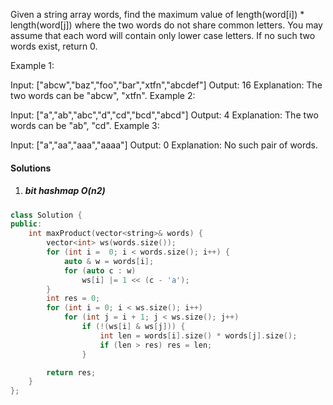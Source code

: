 Given a string array words, find the maximum value of length(word[i]) * length(word[j]) where the two words do not share common letters. You may assume that each word will contain only lower case letters. If no such two words exist, return 0.

Example 1:

Input: ["abcw","baz","foo","bar","xtfn","abcdef"]
Output: 16 
Explanation: The two words can be "abcw", "xtfn".
Example 2:

Input: ["a","ab","abc","d","cd","bcd","abcd"]
Output: 4 
Explanation: The two words can be "ab", "cd".
Example 3:

Input: ["a","aa","aaa","aaaa"]
Output: 0 
Explanation: No such pair of words.

#### Solutions

1. ##### bit hashmap O(n2)

```c++
class Solution {
public:
    int maxProduct(vector<string>& words) {
        vector<int> ws(words.size());
        for (int i =  0; i < words.size(); i++) {
            auto & w = words[i];
            for (auto c : w)
                ws[i] |= 1 << (c - 'a');
        }
        int res = 0;
        for (int i = 0; i < ws.size(); i++)
            for (int j = i + 1; j < ws.size(); j++)
                if (!(ws[i] & ws[j])) {
                    int len = words[i].size() * words[j].size();
                    if (len > res) res = len;
                }

        return res;
    }
};
```